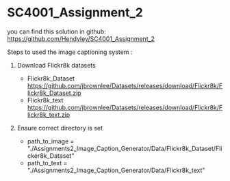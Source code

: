 # SC4001_Assignment_2

you can find this solution in github:
https://github.com/Hendyley/SC4001_Assignment_2


Steps to used the image captioning system :

1) Download Flickr8k datasets
    - Flickr8k_Dataset https://github.com/jbrownlee/Datasets/releases/download/Flickr8k/Flickr8k_Dataset.zip 
    - Flickr8k_text https://github.com/jbrownlee/Datasets/releases/download/Flickr8k/Flickr8k_text.zip

2) Ensure correct directory is set
    - path_to_image = "./Assignments2_Image_Caption_Generator/Data/Flickr8k_Dataset/Flicker8k_Dataset"
    - path_to_text = "./Assignments2_Image_Caption_Generator/Data/Flickr8k_text" 

